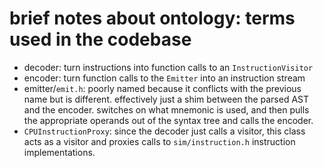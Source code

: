 # brief notes about ontology: terms used in the codebase
- decoder: turn instructions into function calls to an `InstructionVisitor`
- encoder: turn function calls to the `Emitter` into an instruction stream
- emitter/`emit.h`: poorly named because it conflicts with the previous name but is different. effectively just a shim between the parsed AST and the encoder. switches on what mnemonic is used, and then pulls the appropriate operands out of the syntax tree and calls the encoder.
- `CPUInstructionProxy`: since the decoder just calls a visitor, this class acts as a visitor and proxies calls to `sim/instruction.h` instruction implementations.

